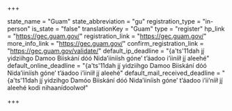 +++

state_name = "Guam"
state_abbreviation = "gu"
registration_type = "in-person"
is_state = "false"
translationKey = "Guam"
type = "register"
hp_link = "https://gec.guam.gov/"
registration_link = "https://gec.guam.gov/"
more_info_link = "https://gec.guam.gov/"
confirm_registration_link = "https://gec.guam.gov/validate/"
default_ip_deadline = "{a'ts'11dah jį́ yidziihgo Damoo Biiskání dóó Nidaʼiiníísh góneʼ tʼáadoo iʼiinííł jį́ aleehé"
default_online_deadline = "{a'ts'11dah jį́ yidziihgo Damoo Biiskání dóó Nidaʼiiníísh góneʼ tʼáadoo iʼiinííł jį́ aleehé"
default_mail_received_deadline = "{a'ts'11dah jį́ yidzihgo Damóo Biiskání dóó Nidaʼiiníísh góneʼ tʼáadoo iʼiiʼnííł jį́ aleehé kodi nihaanídoolwoł"

+++